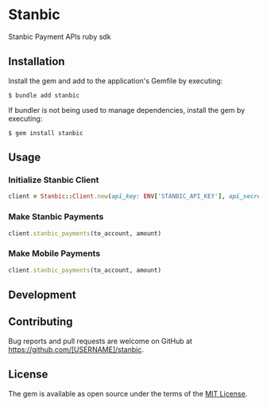 # Stanbic
Stanbic Payment APIs ruby sdk

## Installation

Install the gem and add to the application's Gemfile by executing:

    $ bundle add stanbic

If bundler is not being used to manage dependencies, install the gem by executing:

    $ gem install stanbic

## Usage
### Initialize Stanbic Client

```ruby
client = Stanbic::Client.new(api_key: ENV['STANBIC_API_KEY'], api_secret: ENV['STANBIC_API_SECRET)
```

### Make Stanbic Payments
```ruby
client.stanbic_payments(to_account, amount)
```

### Make Mobile Payments
```ruby
client.stanbic_payments(to_account, amount)
```

## Development

## Contributing

Bug reports and pull requests are welcome on GitHub at https://github.com/[USERNAME]/stanbic.

## License

The gem is available as open source under the terms of the [MIT License](https://opensource.org/licenses/MIT).
